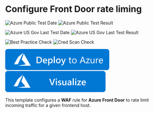 # Configure Front Door rate liming 

![Azure Public Test Date](https://azurequickstartsservice.blob.core.windows.net/badges/201-front-door-rate-limiting/PublicLastTestDate.svg)
![Azure Public Test Result](https://azurequickstartsservice.blob.core.windows.net/badges/201-front-door-rate-limiting/PublicDeployment.svg)

![Azure US Gov Last Test Date](https://azurequickstartsservice.blob.core.windows.net/badges/201-front-door-rate-limiting/FairfaxLastTestDate.svg)
![Azure US Gov Last Test Result](https://azurequickstartsservice.blob.core.windows.net/badges/201-front-door-rate-limiting/FairfaxDeployment.svg)

![Best Practice Check](https://azurequickstartsservice.blob.core.windows.net/badges/201-front-door-rate-limiting/BestPracticeResult.svg)
![Cred Scan Check](https://azurequickstartsservice.blob.core.windows.net/badges/201-front-door-rate-limiting/CredScanResult.svg)

[![Deploy To Azure](https://raw.githubusercontent.com/Azure/azure-quickstart-templates/master/1-CONTRIBUTION-GUIDE/images/deploytoazure.svg?sanitize=true)]("https://portal.azure.com/#create/Microsoft.Template/uri/https%3A%2F%2Fraw.githubusercontent.com%2FAzure%2Fazure-quickstart-templates%2Fmaster%2F201-front-door-rate-limiting%2Fazuredeploy.json")  [![Visualize](https://raw.githubusercontent.com/Azure/azure-quickstart-templates/master/1-CONTRIBUTION-GUIDE/images/visualizebutton.svg?sanitize=true)]("http://armviz.io/#/?load=https%3A%2F%2Fraw.githubusercontent.com%2FAzure%2Fazure-quickstart-templates%2Fmaster%2F201-front-door-rate-limiting%2Fazuredeploy.json")


This template configures a **WAF** rule for **Azure Front Door** to rate limit incoming traffic for a given frontend host.


